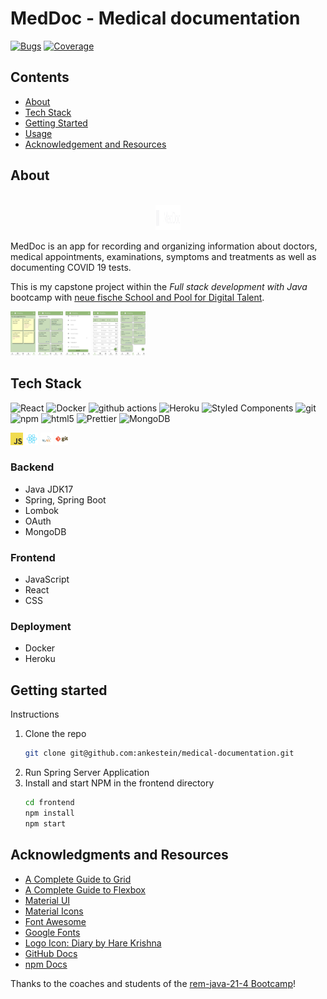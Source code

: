 # MedDoc - Medical documentation

[![Bugs](https://sonarcloud.io/api/project_badges/measure?project=ankestein_medical-documentation&metric=bugs)](https://sonarcloud.io/summary/new_code?id=ankestein_medical-documentation)  [![Coverage](https://sonarcloud.io/api/project_badges/measure?project=ankestein_medical-documentation&metric=coverage)](https://sonarcloud.io/summary/new_code?id=ankestein_medical-documentation)


## Contents

 * [About](#about)
 * [Tech Stack](#tech-stack)
 * [Getting Started](#installation)
 * [Usage](#usage)
 * [Acknowledgement and Resources](#acknowledgement-and-resources)



## About
<!-- PROJECT LOGO -->
<br />
<div align="center">
    <img src="/frontend/src/styling/MedDoc-logo-transparent.png" alt="Logo" width="40" height="40">
</div>

MedDoc is an app for recording and organizing information about doctors, medical appointments, examinations, symptoms and treatments as well as documenting COVID 19 tests.

This is my capstone project within the _Full stack development with Java_ bootcamp with [neue fische School and Pool for Digital Talent](https://www.neuefische.de).


<img src="/images/Homepage.png" alt="Homepage" width="40">
<img src="/images/Appointments.png" alt="Appointments page" width="40">
<img src="/images/NewAppointment_Bottom.png" alt="New appointment form" width="40">
<img src="/images/Doctors.png" alt="Doctors page" width="40">
<img src="/images/CovidTests.png" alt="Covid tests page" width="40">




## Tech Stack

  <img alt="React" src="https://img.shields.io/badge/-React-45b8d8?style=flat-square&logo=react&logoColor=white" />
   <img alt="Docker" src="https://img.shields.io/badge/-Docker-46a2f1?style=flat-square&logo=docker&logoColor=white" />
  <img alt="github actions" src="https://img.shields.io/badge/-Github_Actions-2088FF?style=flat-square&logo=github-actions&logoColor=white" />
  <img alt="Heroku" src="https://img.shields.io/badge/-Heroku-430098?style=flat-square&logo=heroku&logoColor=white" />
  <img alt="Styled Components" src="https://img.shields.io/badge/-Styled_Components-db7092?style=flat-square&logo=styled-components&logoColor=white" />
  <img alt="git" src="https://img.shields.io/badge/-Git-F05032?style=flat-square&logo=git&logoColor=white" />
  <img alt="npm" src="https://img.shields.io/badge/-NPM-CB3837?style=flat-square&logo=npm&logoColor=white" />
  <img alt="html5" src="https://img.shields.io/badge/-HTML5-E34F26?style=flat-square&logo=html5&logoColor=white" />
 <img alt="Prettier" src="https://img.shields.io/badge/-Prettier-F7B93E?style=flat-square&logo=prettier&logoColor=white" />
  <img alt="MongoDB" src="https://img.shields.io/badge/-MongoDB-13aa52?style=flat-square&logo=mongodb&logoColor=white" />

<code><img height="20" src="https://raw.githubusercontent.com/github/explore/80688e429a7d4ef2fca1e82350fe8e3517d3494d/topics/javascript/javascript.png"></code>
<code><img height="20" src="https://raw.githubusercontent.com/github/explore/80688e429a7d4ef2fca1e82350fe8e3517d3494d/topics/react/react.png"></code>
<code><img height="20" src="https://raw.githubusercontent.com/github/explore/80688e429a7d4ef2fca1e82350fe8e3517d3494d/topics/mysql/mysql.png"></code>
<code><img height="20" src="https://raw.githubusercontent.com/github/explore/80688e429a7d4ef2fca1e82350fe8e3517d3494d/topics/git/git.png"></code>
  
  
  
### Backend
- Java JDK17
- Spring, Spring Boot
- Lombok
- OAuth
- MongoDB


### Frontend
- JavaScript
- React
- CSS


### Deployment
- Docker
- Heroku


## Getting started

Instructions

1. Clone the repo
   ```sh
   git clone git@github.com:ankestein/medical-documentation.git
   ```
2. Run Spring Server Application
3. Install and start NPM in the frontend directory
   ```sh
   cd frontend
   npm install
   npm start
   ```
   

## Acknowledgments and Resources

* [A Complete Guide to Grid](https://css-tricks.com/snippets/css/complete-guide-grid/)
* [A Complete Guide to Flexbox](https://css-tricks.com/snippets/css/a-guide-to-flexbox/)
* [Material UI](https://mui.com/getting-started/usage/)
* [Material Icons](https://mui.com/components/material-icons/)
* [Font Awesome](https://fontawesome.com)
* [Google Fonts](https://fonts.google.com/)
* [Logo Icon: Diary by Hare Krishna](https://thenounproject.com/term/diary/621463/)
* [GitHub Docs](https://docs.github.com)
* [npm Docs](https://docs.npmjs.com/cli/v6/configuring-npm)

Thanks to the coaches and students of the [rem-java-21-4 Bootcamp](https://github.com/orgs/neuefische/teams/rem-java-21-4)!
